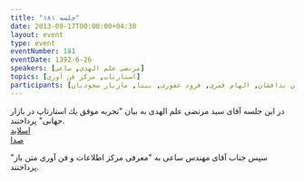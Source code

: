 ```yaml
---
title: "جلسه ۱۸۱"
date: 2013-09-17T00:00:00+04:30
layout: event
type: event
eventNumber: 181
eventDate: 1392-6-26
speakers: [مرتضی علم الهدی, ساعی]
topics: [استارتاپ, مرکز فن آوری]
participants: [محمد درویش, سید مرتضی علم الهدی, کیوان هدایتی, اسماعیل پارساضیابری, وحید نادری, شیوا شمس, کاوه محمدی, امین نعمتی, سید حمید مهدوی, علی جهانشاهی, مهرداد قاضی پور, سعید رسولی, سید مجید عظیمی, یه انتقلابی, حسین یونسی, احمد فنایی شیخ الاسلامی, هومن جاوید پور, بهنام بهجت مرندی, رامین رضا زاده, ایمان نصیرون, رضا فقیهی رضایی, حمید رضا رحیمی, پیمان بدافشان, الهام قمری, فرود غفوری, بیتا, مازیار سجودیان]
---
```

در این جلسه آقای سید مرتضی علم الهدی به بیان "تجربه موفق یك استارتاپ در بازار جهانی" پرداختند.  
[اسلاید](https://prezi.com/rbzmvbuwb2wt/being-like-pichak/)  
[صدا](https://archive.org/details/tehlug_181_startup)  

سپس جناب آقای مهندس ساعی به "معرفی مرکز اطلاعات و فن آوری متن باز" پرداختند.  



